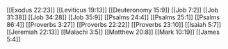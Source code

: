 [[Exodus 22:23]]
[[Leviticus 19:13]]
[[Deuteronomy 15:9]]
[[Job 7:2]]
[[Job 31:38]]
[[Job 34:28]]
[[Job 35:9]]
[[Psalms 24:4]]
[[Psalms 25:1]]
[[Psalms 86:4]]
[[Proverbs 3:27]]
[[Proverbs 22:22]]
[[Proverbs 23:10]]
[[Isaiah 5:7]]
[[Jeremiah 22:13]]
[[Malachi 3:5]]
[[Matthew 20:8]]
[[Mark 10:19]]
[[James 5:4]]
